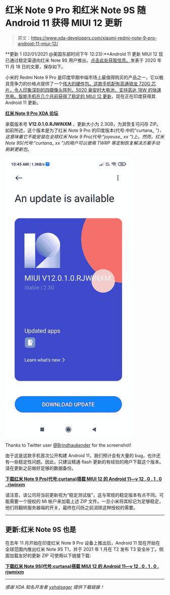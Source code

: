 # 红米 Note 9 Pro 和红米 Note 9S 随 Android 11 获得 MIUI 12 更新

> 原文：<https://www.xda-developers.com/xiaomi-redmi-note-9-pro-android-11-miui-12/>

**更新 1 (02/01/2021 @美国东部时间下午 12:23):**Android 11 更新 MIUI 12 现已通过稳定渠道向红米 Note 9S 用户推出。[点击此处获取信息。](#update1)发表于 2020 年 11 月 18 日的文章，保存如下。

小米的 Redmi Note 9 Pro 是印度早期中端市场上最值得购买的产品之一，它以极具竞争力的价格点提供了一个[伟大的硬件包。这款手机配有高通骁龙 720G 芯片，令人印象深刻的四摄像头阵列，5020 毫安时大电池，支持高达 18W 的快速充电。智能手机](https://www.xda-developers.com/xiaomi-redmi-note-9-pro-review-snapdragon-720g-48mp/)[在几个月前获得了稳定的 MIUI 12 更新](https://www.xda-developers.com/download-miui-12-stable-update-rolling-out-several-xiaomi-redmi-mi-poco-devices/)，现在正在印度获得其 Android 11 更新。

**[红米 Note 9 Pro XDA 论坛](https://forum.xda-developers.com/redmi-note-9-pro)**

承载版本号 **V12.0.1.0.RJWINXM** ，更新大小为 2.3GB，为其恢复可闪存 ZIP。如前所述，这个版本是为了红米 Note 9 Pro 的印度版本(代号:中的“curtana_ *”)，这意味着它不能安装在全球红米 Note 9 Pro(代号:“joyeuse_ *xx* ”)上。然而，红米 Note 9S(代号:“curtana_ *xx* ”)的用户可以使用 TWRP 等定制恢复解决方案手动刷新更新包。*

 <picture>![xiaomi-redmi-note-9-pro-India-android-11-miui-12-ota](img/a3afe1f83b195d285e9bd9e49a6d6da6.png)</picture> 

Thanks to Twitter user [@Brindhaukender](https://twitter.com/Brindhaukender) for the screenshot!

由于这是这款手机首次公开构建 Android 11，我们预计会有大量的 bug，也许还有一些稳定性问题。因此，只建议精通 flash 更新的有经验的用户下载这个版本。请在更新之前做好足够的数据备份。

**[下载红米 Note 9 Pro(代号:curtana)搭载 MIUI 12 的 Android 11—v 12 . 0 . 1 . 0 . rjwinxm](https://bigota.d.miui.com/V12.0.1.0.RJWINXM/miui_CURTANAINGlobal_V12.0.1.0.RJWINXM_3ad7d510e0_11.0.zip)**

请注意，该公司将当前更新视为“稳定测试版”，这与常规的稳定版本有点不同。可能需要一个授权的 Mi 帐户来加载上述 ZIP 文件。一旦小米将其标记为足够稳定，他们将翻转服务器端的开关，最终在闪烁之前消除这种授权的需要。

* * *

## 更新:红米 Note 9S 也是

在去年 11 月开始在印度红米 Note 9 Pro 设备上推出后，Android 11 现在开始在全球范围内推出红米 Note 9S T1，并于 2021 年 1 月在 T2 发布 T3 安全补丁。侧面加载友好的更新 ZIP 可使用以下链接下载:

**[下载红米 Note 9S(代号:curtana)搭载 MIUI 12 的 Android 11—v 12 . 0 . 1 . 0 . rjwmixm](https://bigota.d.miui.com/V12.0.1.0.RJWMIXM/miui_CURTANAGlobal_V12.0.1.0.RJWMIXM_e29d7b7c84_11.0.zip)**

* * *

*感谢 XDA 知名开发者 [yshalsager](https://forum.xda-developers.com/member.php?u=6084385) 提供下载链接！*